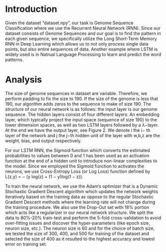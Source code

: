 # Introduction
Given the dataset ”dataset.npy”, our task is Genome Sequence Classification where we use the Recurrent Neural Network (RNN). 
Since our dataset consists of Genome Sequences and our goal is to find the pattern in each given sequence, we specifically 
utilize the Long Short-Term Memory RNN in Deep Learning which allows us to not only process single data points, but also 
entire sequences of data. Another example where LSTM is widely used is in Natrual Language Processing to learn and predict 
the word patterns.

# Analysis
The size of genome sequences in dataset are variable. Therefore, we perform padding to fix the size to 190. If the size of the 
genome is less that 190, our algorithm adds zeros to the sequence to make of size 190. The structure of our 
neural network is as follows: the input layer is our genome sequence. The hidden layers consist of four different layers: 
An embedding layer, which typically project the input space (sequence of size 190) to the lower dimension spaces, as well as 
two LSTM layers followed by a λ−layer. At the end we have the output layer, see Figure 2. We denote i the i− th layer of the 
network and j the j−th hidden unit of the layer with w,b,z are the weight, bias, and output respectively.

For our LSTM RNN, the Sigmoid function which converts the estimated probabilities to values between 0 and 1 has been used as 
an activation function at the end of a hidden unit to introduce non-linear complexities to the model. Since we employed the 
Sigmoid function to activates the neurons, we use Cross-Entropy Loss (or Log Loss) function defined by 
L(z,y) = − (y log(z) + (1 − y)log(1 − z)).

To train the neural network, we use the Adam’s optimizer that is a Dynamic Stochastic Gradient Descent algorithm which 
updates the network weights iteratively based on the training data as oppose to the regular Stochastic Gradient Descent 
methods where the learning rate will not change during the training procedure. We also use the Drop-Out set with 18% portion
which acts like a regularizer in our neural network structure. We split the data to 80%-20% train-test and perform the 
5-fold cross-validation to avoid over-fitting issues and discover the hyper-parameters (like epoch size, neuron size, etc.).
The neuron size is 60 and for the choice of batch size, we tested the size of 300, 400, and 500 for training of the dataset
and selected the size of 400 as it resulted to the highest accuracy and lowest error on training set. 
